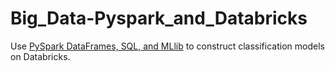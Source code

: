 # Big_Data-Pyspark_and_Databricks
Use [PySpark DataFrames, SQL, and MLlib](https://databricks-prod-cloudfront.cloud.databricks.com/public/4027ec902e239c93eaaa8714f173bcfc/1051432451508719/3453730339243754/3912702772197507/latest.html) to construct classification models on Databricks.
